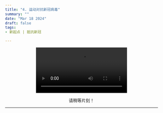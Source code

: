 ```yaml
---
title: "4. 运动对抗新冠病毒"
summary: ""
date: "Mar 18 2024"
draft: false
tags:
- 新起点 | 抵抗新冠

---
```

<center>

<video controls>
  <source src="https://filedn.com/lASHf0LVqmwBNdJJL6RAY5y/Truth%20tv/Newstart%20-%20weimar/%E3%80%90%E6%96%B0%E8%B5%B7%E7%82%B9%E3%80%91%204.%20%E8%BF%90%E5%8A%A8%E5%AF%B9%E6%8A%97%E6%96%B0%E5%86%A0%E7%97%85%E6%AF%92.mp4" type="video/mp4" />
  <p>
    Your browser doesn't support HTML5 video. Here is a
    <a href="https://filedn.com/lASHf0LVqmwBNdJJL6RAY5y/Truth%20tv/Newstart%20-%20weimar/%E3%80%90%E6%96%B0%E8%B5%B7%E7%82%B9%E3%80%91%204.%20%E8%BF%90%E5%8A%A8%E5%AF%B9%E6%8A%97%E6%96%B0%E5%86%A0%E7%97%85%E6%AF%92.mp4">link to the video</a> instead.
  </p>
</video>

请稍等片刻！


---